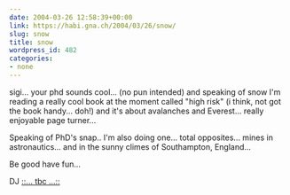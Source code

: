 ```yaml
---
date: 2004-03-26 12:58:39+00:00
link: https://habi.gna.ch/2004/03/26/snow/
slug: snow
title: snow
wordpress_id: 482
categories:
- none
---
```


sigi... your phd sounds cool... (no pun intended) and speaking of snow I'm reading a really cool book at the moment called "high risk" (i think, not got the book handy... doh!) and it's about avalanches and Everest... really enjoyable page turner...

Speaking of PhD's snap.. I'm also doing one... total opposites... mines in astronautics... and in the sunny climes of Southampton, England...

Be good have fun...

DJ [::... tbc ...::](http://davidjaymz.com/blog/)
